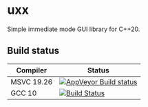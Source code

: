 # uxx

Simple immediate mode GUI library for C++20.

## Build status

|Compiler|Status|
|--------|------|
|MSVC 19.26|[![AppVeyor Build status](https://img.shields.io/appveyor/ci/kjetand/cpp-wolf.svg)](https://ci.appveyor.com/project/kjetand/cpp-wolf)|
|GCC 10|[![Build Status](https://travis-ci.org/kjetand/uxx.svg?branch=master)](https://travis-ci.org/kjetand/uxx)|